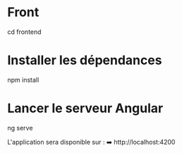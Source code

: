 # Front
cd frontend

# Installer les dépendances
npm install

# Lancer le serveur Angular
ng serve

L'application sera disponible sur :
➡️ http://localhost:4200
